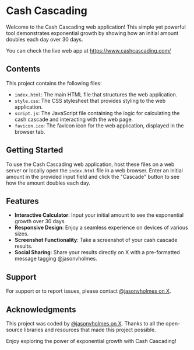 # Cash Cascading

Welcome to the Cash Cascading web application! This simple yet powerful tool demonstrates exponential growth by showing how an initial amount doubles each day over 30 days.

You can check the live web app at https://www.cashcascading.com/

## Contents

This project contains the following files:

- `index.html`: The main HTML file that structures the web application.
- `style.css`: The CSS stylesheet that provides styling to the web application.
- `script.js`: The JavaScript file containing the logic for calculating the cash cascade and interacting with the web page.
- `favicon.ico`: The favicon icon for the web application, displayed in the browser tab.

## Getting Started

To use the Cash Cascading web application, host these files on a web server or locally open the `index.html` file in a web browser. Enter an initial amount in the provided input field and click the "Cascade" button to see how the amount doubles each day.

## Features

- **Interactive Calculator**: Input your initial amount to see the exponential growth over 30 days.
- **Responsive Design**: Enjoy a seamless experience on devices of various sizes.
- **Screenshot Functionality**: Take a screenshot of your cash cascade results.
- **Social Sharing**: Share your results directly on X with a pre-formatted message tagging @jasonvholmes.

## Support

For support or to report issues, please contact [@jasonvholmes on X](https://twitter.com/jasonvholmes).

## Acknowledgments

This project was coded by [@jasonvholmes on X](https://twitter.com/jasonvholmes). Thanks to all the open-source libraries and resources that made this project possible.

Enjoy exploring the power of exponential growth with Cash Cascading!
